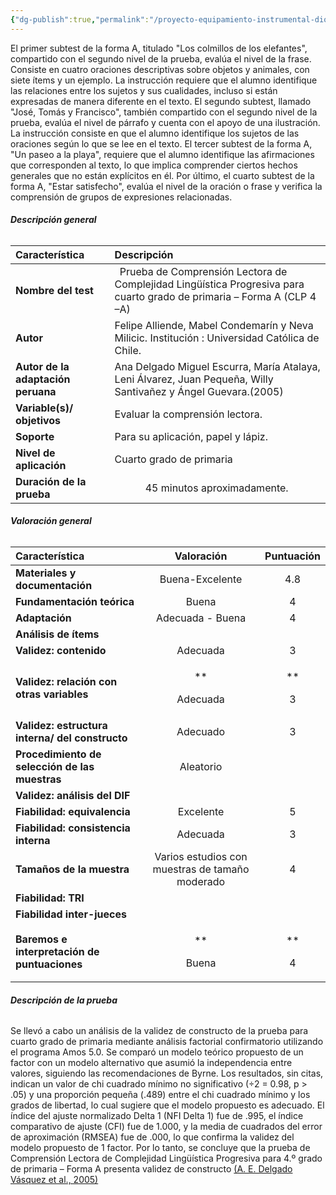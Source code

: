```yaml
---
{"dg-publish":true,"permalink":"/proyecto-equipamiento-instrumental-dioses/prueba-de-comprension-lectora-de-complejidad-lingueistica-progresiva-para-cuarto-grado-de-primaria-forma-a-clp-4-a/","dgPassFrontmatter":true}
---
```


El primer subtest de la forma A, titulado "Los colmillos de los elefantes", compartido con el segundo nivel de la prueba, evalúa el nivel de la frase. Consiste en cuatro oraciones descriptivas sobre objetos y animales, con siete ítems y un ejemplo. La instrucción requiere que el alumno identifique las relaciones entre los sujetos y sus cualidades, incluso si están expresadas de manera diferente en el texto.
El segundo subtest, llamado "José, Tomás y Francisco", también compartido con el segundo nivel de la prueba, evalúa el nivel de párrafo y cuenta con el apoyo de una ilustración. La instrucción consiste en que el alumno identifique los sujetos de las oraciones según lo que se lee en el texto.
El tercer subtest de la forma A, "Un paseo a la playa", requiere que el alumno identifique las afirmaciones que corresponden al texto, lo que implica comprender ciertos hechos generales que no están explícitos en él.
Por último, el cuarto subtest de la forma A, "Estar satisfecho", evalúa el nivel de la oración o frase y verifica la comprensión de grupos de expresiones relacionadas.
###### <a name="_vx9h2lg8nmv5"></a>**Descripción general**

|**Característica**|**Descripción**|
| :- | :- |
|**Nombre del test**|` `Prueba de Comprensión Lectora de Complejidad Lingüística Progresiva para cuarto grado de primaria – Forma A (CLP 4 –A)|
|**Autor**|Felipe Alliende, Mabel Condemarín y Neva Milicic. Institución : Universidad Católica de Chile. |
|**Autor de la adaptación peruana**|Ana Delgado Miguel Escurra, María Atalaya, Leni Álvarez, Juan Pequeña, Willy Santivañez y Ángel Guevara.(2005)|
|**Variable(s)/ objetivos**|Evaluar la comprensión lectora.|
|**Soporte**|Para su aplicación, papel y lápiz. |
|**Nivel de aplicación**|Cuarto grado de primaria|
|**Duración de la prueba**|`      `45 minutos aproximadamente. |
###### <a name="_783fxhb7545u"></a>**Valoración general**

| **Característica**                              |                 **Valoración**                  |   **Puntuación**   |
| :---------------------------------------------- | :---------------------------------------------: | :----------------: |
| **Materiales y documentación**                  |                 Buena-Excelente                 |        4\.8        |
| **Fundamentación teórica**                      |                      Buena                      |         4          |
| **Adaptación**                                  |                Adecuada - Buena                 |         4          |
| **Análisis de ítems**                           |                                                 |                    |
| **Validez: contenido**                          |                    Adecuada                     |         3          |
| **Validez: relación con otras variables**       |            <p>** </p><p>Adecuada</p>            | <p>** </p><p>3</p> |
| **Validez: estructura interna/ del constructo** |                    Adecuado                     |         3          |
| **Procedimiento de selección de las muestras**  |                    Aleatorio                    |                    |
| **Validez: análisis del DIF**                   |                                                 |                    |
| **Fiabilidad: equivalencia**                    |                    Excelente                    |         5          |
| **Fiabilidad: consistencia interna**            |                    Adecuada                     |         3          |
| **Tamaños de la muestra**                       | Varios estudios con muestras de tamaño moderado |         4          |
| **Fiabilidad: TRI**                             |                                                 |                    |
| **Fiabilidad inter-jueces**                     |                                                 |                    |
| **Baremos e interpretación de puntuaciones**    |             <p>** </p><p>Buena</p>              | <p>** </p><p>4</p> |
###### <a name="_fga94bmkko5j"></a>**Descripción de la prueba**
Se llevó a cabo un análisis de la validez de constructo de la prueba para cuarto grado de primaria mediante análisis factorial confirmatorio utilizando el programa Amos 5.0. Se comparó un modelo teórico propuesto de un factor con un modelo alternativo que asumió la independencia entre valores, siguiendo las recomendaciones de Byrne. Los resultados, sin citas, indican un valor de chi cuadrado mínimo no significativo (÷2 = 0.98, p > .05) y una proporción pequeña (.489) entre el chi cuadrado mínimo y los grados de libertad, lo cual sugiere que el modelo propuesto es adecuado. El índice del ajuste normalizado Delta 1 (NFI Delta 1) fue de .995, el índice comparativo de ajuste (CFI) fue de 1.000, y la media de cuadrados del error de aproximación (RMSEA) fue de .000, lo que confirma la validez del modelo propuesto de 1 factor. Por lo tanto, se concluye que la prueba de Comprensión Lectora de Complejidad Lingüística Progresiva para 4.º grado de primaria – Forma A presenta validez de constructo [(A. E. Delgado Vásquez et al., 2005)](https://www.zotero.org/google-docs/?qO79Gg)